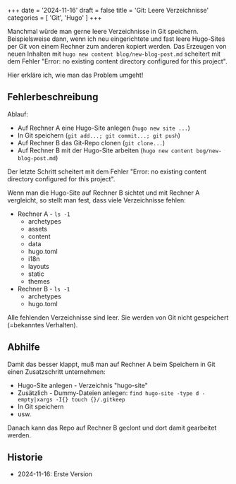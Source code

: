 +++
date = '2024-11-16'
draft = false
title = 'Git: Leere Verzeichnisse'
categories = [ 'Git', 'Hugo' ]
+++

<!--
Git: Leere Verzeichnisse
========================
-->

Manchmal würde man gerne leere Verzeichnisse in
Git speichern. Beispielsweise dann, wenn ich
neu eingerichtete und fast leere Hugo-Sites per
Git von einem Rechner zum anderen kopiert werden.
Das Erzeugen von neuen Inhalten mit `hugo new content blog/new-blog-post.md`
scheitert mit dem Fehler "Error: no existing content directory configured for this project".

Hier erkläre ich, wie man das Problem umgeht!

<!--more-->

Fehlerbeschreibung
------------------

Ablauf:

- Auf Rechner A eine Hugo-Site anlegen (`hugo new site ...`)
- In Git speichern (`git add...; git commit...; git push`)
- Auf Rechner B das Git-Repo clonen (`git clone...`)
- Auf Rechner B mit der Hugo-Site arbeiten (`hugo new content bog/new-blog-post.md`)

Der letzte Schritt
scheitert mit dem Fehler "Error: no existing content directory configured for this project".

Wenn man die Hugo-Site auf Rechner B sichtet und mit Rechner A vergleicht, so stellt man
fest, dass viele Verzeichnisse fehlen:

- Rechner A - `ls -1`
  - archetypes
  - assets
  - content
  - data
  - hugo.toml
  - i18n
  - layouts
  - static
  - themes
- Rechner B - `ls -1`
  - archetypes
  - hugo.toml

Alle fehlenden Verzeichnisse sind leer. Sie werden von Git nicht
gespeichert (=bekanntes Verhalten).

Abhilfe
-------

Damit das besser klappt, muß man auf Rechner A beim Speichern
in Git einen Zusatzschritt unternehmen:

- Hugo-Site anlegen - Verzeichnis "hugo-site"
- Zusätzlich - Dummy-Dateien anlegen: `find hugo-site -type d -empty|xargs -I{} touch {}/.gitkeep`
- In Git speichern
- usw.

Danach kann das Repo auf Rechner B geclont und dort damit gearbeitet werden.

Historie
--------

- 2024-11-16: Erste Version
